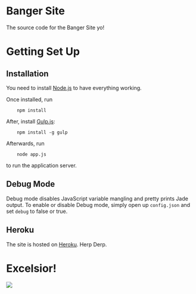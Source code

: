 Banger Site
==========
The source code for the Banger Site yo!

Getting Set Up
==============
## Installation
You need to install [Node.js](nodejs.org) to have everything working.

Once installed, run
```
    npm install
```

After, install [Gulp.js](http://gulpjs.com/):
```
    npm install -g gulp
```

Afterwards, run

```
    node app.js
```

to run the application server.

## Debug Mode
Debug mode disables JavaScript variable mangling and pretty prints Jade output. To enable or disable
Debug mode, simply open up `config.json` and set `debug` to false or true.

## Heroku
The site is hosted on [Heroku](https://dashboard.heroku.com/). Herp Derp.

Excelsior!
==========
![](http://goo.gl/S6qY2O)
